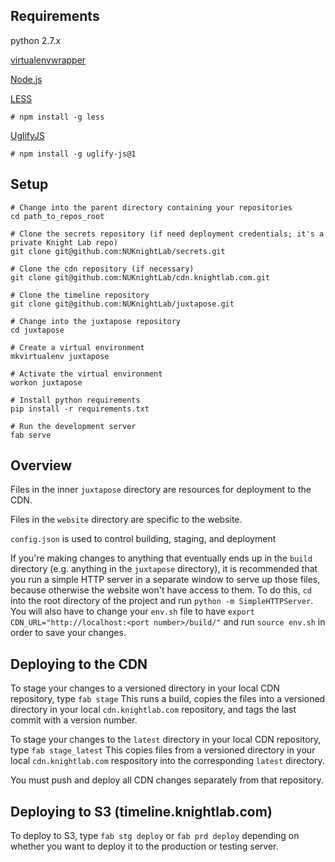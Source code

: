 ## Requirements

 python 2.7.x

 [virtualenvwrapper](http://virtualenvwrapper.readthedocs.org/)

 [Node.js](http://nodejs.org)

 [LESS](http://lesscss.org)

    # npm install -g less

 [UglifyJS](https://github.com/mishoo/UglifyJS)

    # npm install -g uglify-js@1

## Setup

    # Change into the parent directory containing your repositories
    cd path_to_repos_root

    # Clone the secrets repository (if need deployment credentials; it's a private Knight Lab repo)
    git clone git@github.com:NUKnightLab/secrets.git

    # Clone the cdn repository (if necessary)
    git clone git@github.com:NUKnightLab/cdn.knightlab.com.git

    # Clone the timeline repository
    git clone git@github.com:NUKnightLab/juxtapose.git

    # Change into the juxtapose repository
    cd juxtapose

    # Create a virtual environment
    mkvirtualenv juxtapose

    # Activate the virtual environment
    workon juxtapose

    # Install python requirements
    pip install -r requirements.txt

    # Run the development server
    fab serve


## Overview

Files in the inner `juxtapose` directory are resources for deployment to the CDN.

Files in the `website` directory are specific to the website.

`config.json` is used to control building, staging, and deployment

If you're making changes to anything that eventually ends up in the `build` directory (e.g. anything in the `juxtapose` directory), it is recommended that you run a simple HTTP server in a separate window to serve up those files, because otherwise the website won't have access to them. To do this, `cd` into the root directory of the project and run `python -m SimpleHTTPServer`. You will also have to change your `env.sh` file to have `export CDN_URL="http://localhost:<port number>/build/"` and run `source env.sh` in order to save your changes.


## Deploying to the CDN

To stage your changes to a versioned directory in your local CDN repository, type `fab stage` This runs a build, copies the files into a versioned directory in your local `cdn.knightlab.com` repository, and tags the last commit with a version number.

To stage your changes to the `latest` directory in your local CDN repository, type `fab stage_latest` This copies files from a versioned directory in your local `cdn.knightlab.com` respository into the corresponding `latest` directory.

You must push and deploy all CDN changes separately from that repository.


## Deploying to S3 (timeline.knightlab.com)

To deploy to S3, type `fab stg deploy` or `fab prd deploy` depending on whether you want to deploy it to the production or testing server.
